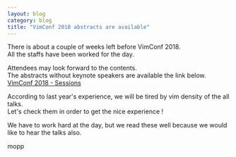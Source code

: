 ```yaml
---
layout: blog
category: blog
title: "VimConf 2018 abstracts are available"
---
```


There is about a couple of weeks left before VimConf 2018.  
All the staffs have been worked for the day.

Attendees may look forward to the contents.  
The abstracts without keynote speakers are available the link below.  
[VimConf 2018 - Sessions](https://vimconf.org/2018/sessions/)

According to last year's experience, we will be tired by vim density of the all talks.  
Let's check them in order to get the nice experience !

We have to work hard at the day, but we read these well because we would like to hear the talks also.

mopp
